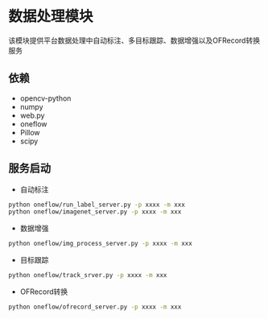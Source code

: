 # 数据处理模块
该模块提供平台数据处理中自动标注、多目标跟踪、数据增强以及OFRecord转换服务

## 依赖

- opencv-python 
- numpy
- web.py
- oneflow
- Pillow
- scipy

## 服务启动
- 自动标注
```bash
python oneflow/run_label_server.py -p xxxx -m xxx
python oneflow/imagenet_server.py -p xxxx -m xxx
```
- 数据增强
```bash
python oneflow/img_process_server.py -p xxxx -m xxx
```
- 目标跟踪
```bash
python oneflow/track_srver.py -p xxxx -m xxx
```
- OFRecord转换
```bash
python oneflow/ofrecord_server.py -p xxxx -m xxx
```